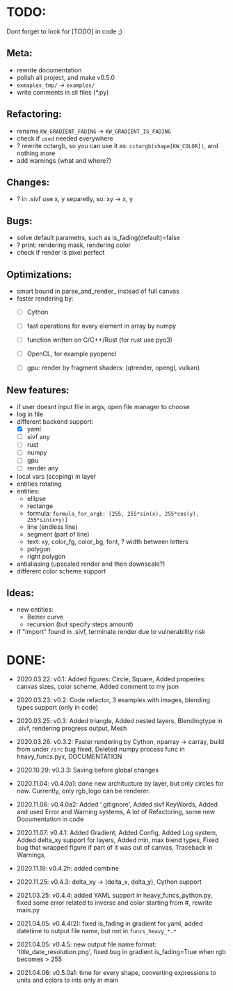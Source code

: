 # TODO:

Dont forget to look for [TODO] in code ;)



## Meta:
- rewrite documentation
- polish all project, and make v0.5.0
- `exmaples_tmp/` -> `examples/`
- write comments in all files (\*.py)



## Refactoring:
- rename `KW_GRADIENT_FADING` -> `KW_GRADIENT_IS_FADING`
- check if `used` needed everywhere
- ? rewrite cctargb, so you can use it as: `cctargb(shape[KW_COLOR])`, and nothing more
- add warnings (what and where?)



## Changes:
- ? in .sivf use x, y separetly, so: xy -> x, y



## Bugs:
- solve default parametrs, such as is_fading(default)=false
- ? print: rendering <shape> mask, rendering <shape> color
- check if render is pixel perfect



## Optimizations:
- smart bound in parse_and_render_<shape> instead of full canvas
- faster rendering by:
  - [ ] Cython
  - [ ] fast operations for every element in array by numpy
  - [ ] function written on C/C++/Rust (for rust use pyo3)
  - [ ] OpenCL, for example pyopencl
  - [ ] gpu: render by fragment shaders: (qtrender, opengl, vulkan)



## New features:
- if user doesnt input file in args, open file manager to choose
- log in file
- different backend support:
  - [x] yaml
  - [ ] sivf any
  - [ ] rust
  - [ ] numpy
  - [ ] gpu
  - [ ] render any
- local vars (scoping) in layer
- entities rotating
- entities:
  - ellipse
  - rectange
  - formula: `formula_for_argb: [255, 255*sin(x), 255*cos(y), 255*sin(x+y)]`
  - line (endless line)
  - segment (part of line)
  - text: xy, color_fg, color_bg, font, ? width between letters
  - polygon
  - right polygon
- antialiasing (upscaled render and then downscale?)
- different color scheme support



## Ideas:
- new entities:
  - Bezier curve
  - recursion (but specify steps amount)
- if "import" found in .sivf, terminate render due to vulnerability risk





# DONE:
- 2020.03.22: v0.1: Added figures: Circle, Square, Added properies: canvas sizes, color scheme, Added comment to my json
- 2020.03.23: v0.2: Code refactor, 3 examples with images, blending types support (only in code)
- 2020.03.25: v0.3: Added triangle, Added nested layers, Blendingtype in .sivf, rendering progress output, Mesh
- 2020.03.26: v0.3.2: Faster rendering by Cython, nparray -> carray, build from under `/src` bug fixed, Deleted numpy process func in heavy_funcs.pyx, DOCUMENTATION

- 2020.10.29: v0.3.3: Saving before global changes
- 2020.11.04: v0.4.0a1: done new architucture by layer, but only circles for now.
  Currently, only rgb_logo can be renderer.
- 2020.11.06: v0.4.0a2: Added '.gitignore', Added sivf KeyWords,
  Added and used Error and Warning systems,
  A lot of Refactoring, some new Documentation in code
- 2020.11.07: v0.4.1: Added Gradient, Added Config, Added Log system,
  Added delta_xy support for layers, Added min, max blend types,
  Fixed bug that wrapped figure if part of it was out of canvas,
  Traceback in Warnings, 
- 2020.11.19: v0.4.2h: added combine
- 2020.11.25: v0.4.3: delta_xy -> (delta_x, delta_y), Cython support
- 2021.03.25: v0.4.4: added YAML support in heavy_funcs_python.py, fixed some error related to inverse and color starting from #, rewrite main.py
- 2021.04.05: v0.4.4(2): fixed is_fading in gradient for yaml, added datetime to output file name, but not in `funcs_heavy_*.*`
- 2021.04.05: v0.4.5: new output file name format: 'title_date_resolution.png', fixed bug in gradient is_fading=True when rgb becomes > 255
- 2021.04.06: v0.5.0a1: time for every shape, converting expressions to units and colors to ints only in main



